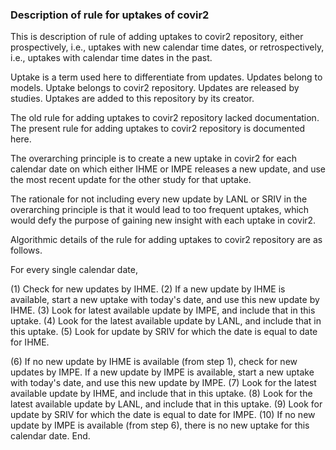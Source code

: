 ### Description of rule for uptakes of covir2

This is description of rule of adding uptakes to covir2 repository, either prospectively, i.e., uptakes with new calendar time dates, or retrospectively, i.e., uptakes with calendar time dates in the past. 

Uptake is a term used here to differentiate from updates. Updates belong to models. Uptake belongs to covir2 repository. Updates are released by studies. Uptakes are added to this repository by its creator. 

The old rule for adding uptakes to covir2 repository lacked documentation. The present rule for adding uptakes to covir2 repository is documented here. 

The overarching principle is to create a new uptake in covir2 for each calendar date on which either IHME or IMPE releases a new update, and use the most recent update for the other study for that uptake. 

The rationale for not including every new update by LANL or SRIV in the overarching principle is that it would lead to too frequent uptakes, which would defy the purpose of gaining new insight with each uptake in covir2. 

Algorithmic details of the rule for adding uptakes to covir2 repository are as follows. 


For every single calendar date, 

(1) Check for new updates by IHME.
(2) If a new update by IHME is available, start a new uptake with today's date, and use this new update by IHME.
(3) Look for latest available update by IMPE, and include that in this uptake.
(4) Look for the latest available update by LANL, and include that in this uptake.
(5) Look for update by SRIV for which the date is equal to date for IHME. 

(6) If no new update by IHME is available (from step 1), check for new updates by IMPE. If a new update by IMPE is available, start a new uptake with today's date, and use this new update by IMPE.
(7) Look for the latest available update by IHME, and include that in this uptake.
(8) Look for the latest available update by LANL, and include that in this uptake. 
(9) Look for update by SRIV for which the date is equal to date for IMPE.
(10) If no new update by IMPE is available (from step 6), there is no new uptake for this calendar date. End. 



